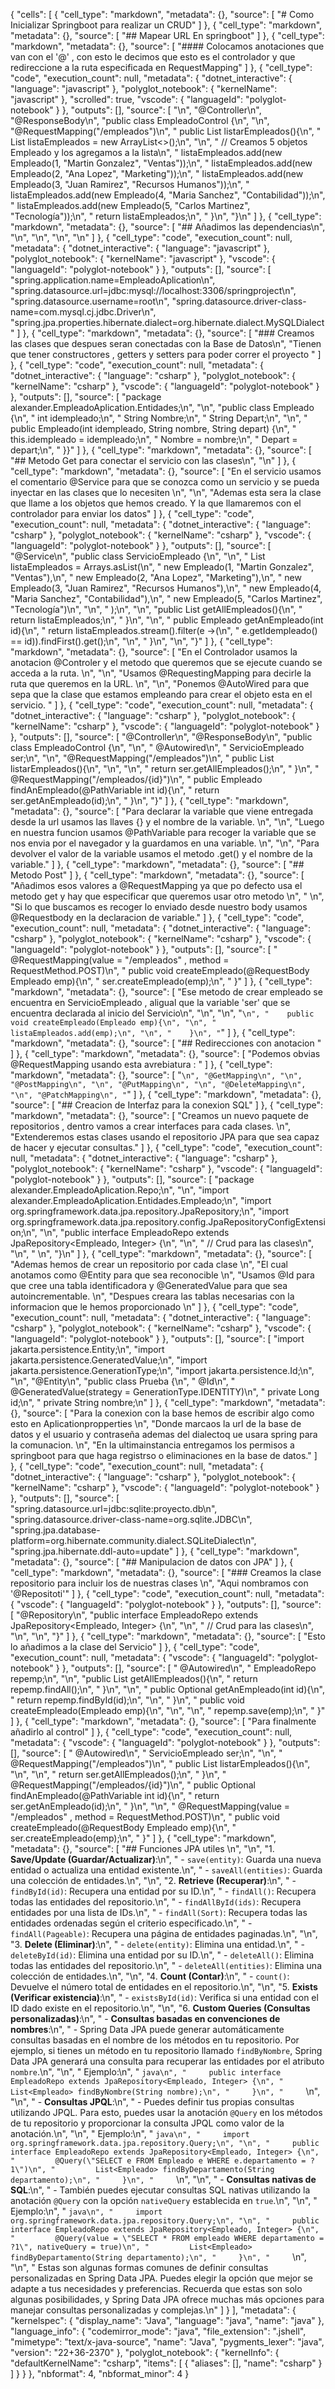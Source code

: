 {
 "cells": [
  {
   "cell_type": "markdown",
   "metadata": {},
   "source": [
    "# Como Inicializar Springboot para realizar un CRUD"
   ]
  },
  {
   "cell_type": "markdown",
   "metadata": {},
   "source": [
    "## Mapear URL En springboot"
   ]
  },
  {
   "cell_type": "markdown",
   "metadata": {},
   "source": [
    "#### Colocamos anotaciones que van con el '@' , con esto le decimos que esto es el controlador y que redireccione a la ruta especificada en RequestMapping"
   ]
  },
  {
   "cell_type": "code",
   "execution_count": null,
   "metadata": {
    "dotnet_interactive": {
     "language": "javascript"
    },
    "polyglot_notebook": {
     "kernelName": "javascript"
    },
    "scrolled": true,
    "vscode": {
     "languageId": "polyglot-notebook"
    }
   },
   "outputs": [],
   "source": [
    "\n",
    "@Controller\n",
    "@ResponseBody\n",
    "public class EmpleadoControl {\n",
    "\n",
    "@RequestMapping(\"/empleados\")\n",
    "    public List<Empleado> listarEmpleados(){\n",
    "        List<Empleado> listaEmpleados = new ArrayList<>();\n",
    "\n",
    "        // Creamos 5 objetos Empleado y los agregamos a la lista\n",
    "        listaEmpleados.add(new Empleado(1, \"Martin Gonzalez\", \"Ventas\"));\n",
    "        listaEmpleados.add(new Empleado(2, \"Ana Lopez\", \"Marketing\"));\n",
    "        listaEmpleados.add(new Empleado(3, \"Juan Ramirez\", \"Recursos Humanos\"));\n",
    "        listaEmpleados.add(new Empleado(4, \"Maria Sanchez\", \"Contabilidad\"));\n",
    "        listaEmpleados.add(new Empleado(5, \"Carlos Martinez\", \"Tecnología\"));\n",
    "        return listaEmpleados;\n",
    "    }\n",
    "}\n"
   ]
  },
  {
   "cell_type": "markdown",
   "metadata": {},
   "source": [
    "## Añadimos las dependencias\n",
    "\n",
    "\n",
    "\n",
    "\n"
   ]
  },
  {
   "cell_type": "code",
   "execution_count": null,
   "metadata": {
    "dotnet_interactive": {
     "language": "javascript"
    },
    "polyglot_notebook": {
     "kernelName": "javascript"
    },
    "vscode": {
     "languageId": "polyglot-notebook"
    }
   },
   "outputs": [],
   "source": [
    "spring.application.name=EmpleadoAplication\n",
    "spring.datasource.url=jdbc:mysql://localhost:3306/springproject\n",
    "spring.datasource.username=root\n",
    "spring.datasource.driver-class-name=com.mysql.cj.jdbc.Driver\n",
    "spring.jpa.properties.hibernate.dialect=org.hibernate.dialect.MySQLDialect"
   ]
  },
  {
   "cell_type": "markdown",
   "metadata": {},
   "source": [
    "### Creamos las clases que despues seran conectadas con la Base de Datos\n",
    "Tienen que tener constructores , getters y setters  para poder correr el proyecto "
   ]
  },
  {
   "cell_type": "code",
   "execution_count": null,
   "metadata": {
    "dotnet_interactive": {
     "language": "csharp"
    },
    "polyglot_notebook": {
     "kernelName": "csharp"
    },
    "vscode": {
     "languageId": "polyglot-notebook"
    }
   },
   "outputs": [],
   "source": [
    "package alexander.EmpleadoAplication.Entidades;\n",
    "\n",
    "public class Empleado {\n",
    "    int idempleado;\n",
    "    String Nombre;\n",
    "    String Depart;\n",
    "\n",
    "    public Empleado(int idempleado, String nombre, String depart) {\n",
    "        this.idempleado = idempleado;\n",
    "        Nombre = nombre;\n",
    "        Depart = depart;\n",
    "    }}"
   ]
  },
  {
   "cell_type": "markdown",
   "metadata": {},
   "source": [
    "## Metodo Get para conectar el servicio con las clases\n",
    "\n"
   ]
  },
  {
   "cell_type": "markdown",
   "metadata": {},
   "source": [
    "En el servicio usamos el comentario @Service para que se conozca como un servicio y se pueda inyectar en las clases que lo necesiten  \n",
    "\n",
    "Ademas esta sera la clase que llame a los objetos que hemos creado. Y la que llamaremos con el controlador para enviar los datos"
   ]
  },
  {
   "cell_type": "code",
   "execution_count": null,
   "metadata": {
    "dotnet_interactive": {
     "language": "csharp"
    },
    "polyglot_notebook": {
     "kernelName": "csharp"
    },
    "vscode": {
     "languageId": "polyglot-notebook"
    }
   },
   "outputs": [],
   "source": [
    "@Service\n",
    "public class ServicioEmpleado {\n",
    "\n",
    "    List<Empleado> listaEmpleados = Arrays.asList(\n",
    "            new Empleado(1, \"Martin Gonzalez\", \"Ventas\"),\n",
    "            new Empleado(2, \"Ana Lopez\", \"Marketing\"),\n",
    "            new Empleado(3, \"Juan Ramirez\", \"Recursos Humanos\"),\n",
    "            new Empleado(4, \"Maria Sanchez\", \"Contabilidad\"),\n",
    "            new Empleado(5, \"Carlos Martinez\", \"Tecnología\")\n",
    "\n",
    "    );\n",
    "\n",
    "public List<Empleado> getAllEmpleados(){\n",
    "            return listaEmpleados;\n",
    "    }\n",
    "\n",
    "    public Empleado getAnEmpleado(int id){\n",
    "    return listaEmpleados.stream().filter(e ->(\n",
    "            e.getIdempleado() == id)).findFirst().get();\n",
    "\n",
    "    }\n",
    "\n",
    "}"
   ]
  },
  {
   "cell_type": "markdown",
   "metadata": {},
   "source": [
    "En el Controlador usamos la anotacion @Controler y el metodo que queremos que se ejecute cuando se acceda a la ruta.  \n",
    "\n",
    "Usamos @RequestingMapping para decirle la ruta que queremos en la URL.  \n",
    "\n",
    "Ponemos @AutoWired para que sepa que la clase que estamos empleando para crear el objeto esta en el servicio.  "
   ]
  },
  {
   "cell_type": "code",
   "execution_count": null,
   "metadata": {
    "dotnet_interactive": {
     "language": "csharp"
    },
    "polyglot_notebook": {
     "kernelName": "csharp"
    },
    "vscode": {
     "languageId": "polyglot-notebook"
    }
   },
   "outputs": [],
   "source": [
    "@Controller\n",
    "@ResponseBody\n",
    "public class EmpleadoControl {\n",
    "\n",
    "    @Autowired\n",
    "    ServicioEmpleado ser;\n",
    "\n",
    "@RequestMapping(\"/empleados\")\n",
    "    public List<Empleado> listarEmpleados(){\n",
    "\n",
    "\n",
    "        return ser.getAllEmpleados();\n",
    "    }\n",
    "    @RequestMapping(\"/empleados/{id}\")\n",
    "    public Empleado findAnEmpleado(@PathVariable int id){\n",
    "    return ser.getAnEmpleado(id);\n",
    "    }\n",
    "}"
   ]
  },
  {
   "cell_type": "markdown",
   "metadata": {},
   "source": [
    "Para declarar la variable que viene entregada desde la url usamos las llaves {} y el nombre de la variable.   \n",
    "\n",
    "Luego en nuestra funcion usamos @PathVariable para recoger la variable que se nos envia por el navegador y la guardamos en una variable.    \n",
    "\n",
    "Para devolver el valor de la variable usamos el metodo .get() y el nombre de la variable."
   ]
  },
  {
   "cell_type": "markdown",
   "metadata": {},
   "source": [
    "## Metodo Post"
   ]
  },
  {
   "cell_type": "markdown",
   "metadata": {},
   "source": [
    "Añadimos esos valores a @RequestMapping ya que po defecto usa el metodo get y hay que especificar que queremos usar otro metodo  \n",
    "  \n",
    "Si lo que buscamos es recoger lo enviado desde nuestro body usamos @Requestbody en la declaracion de variable."
   ]
  },
  {
   "cell_type": "code",
   "execution_count": null,
   "metadata": {
    "dotnet_interactive": {
     "language": "csharp"
    },
    "polyglot_notebook": {
     "kernelName": "csharp"
    },
    "vscode": {
     "languageId": "polyglot-notebook"
    }
   },
   "outputs": [],
   "source": [
    "    @RequestMapping(value = \"/empleados\" , method = RequestMethod.POST)\n",
    "    public void createEmpleado(@RequestBody Empleado emp){\n",
    "    ser.createEmpleado(emp);\n",
    "    }"
   ]
  },
  {
   "cell_type": "markdown",
   "metadata": {},
   "source": [
    "Ese metodo de crear empleado se encuentra en ServicioEmpleado , aligual que la variable 'ser' que se encuentra declarada al inicio del Servicio\n",
    "\n",
    "\n",
    "```\n",
    "    public void createEmpleado(Empleado emp){\n",
    "\n",
    "    listaEmpleados.add(emp);\n",
    "\n",
    "    }\n",
    "```"
   ]
  },
  {
   "cell_type": "markdown",
   "metadata": {},
   "source": [
    "## Redirecciones con anotacion "
   ]
  },
  {
   "cell_type": "markdown",
   "metadata": {},
   "source": [
    "Podemos obvias @RequestMapping usando esta avrebiatura : "
   ]
  },
  {
   "cell_type": "markdown",
   "metadata": {},
   "source": [
    "```\n",
    "@GetMapping\n",
    "\n",
    "@PostMapping\n",
    "\n",
    "@PutMapping\n",
    "\n",
    "@DeleteMapping\n",
    "\n",
    "@PatchMapping\n",
    "```"
   ]
  },
  {
   "cell_type": "markdown",
   "metadata": {},
   "source": [
    "## Creacion de Interfaz para la conexion SQL"
   ]
  },
  {
   "cell_type": "markdown",
   "metadata": {},
   "source": [
    "Creamos un nuevo paquete de repositorios , dentro vamos a crear interfaces para cada clases.  \n",
    "Extenderemos estas clases usando el repositorio JPA para que sea capaz de hacer y ejecutar consultas."
   ]
  },
  {
   "cell_type": "code",
   "execution_count": null,
   "metadata": {
    "dotnet_interactive": {
     "language": "csharp"
    },
    "polyglot_notebook": {
     "kernelName": "csharp"
    },
    "vscode": {
     "languageId": "polyglot-notebook"
    }
   },
   "outputs": [],
   "source": [
    "package alexander.EmpleadoAplication.Repo;\n",
    "\n",
    "import alexander.EmpleadoAplication.Entidades.Empleado;\n",
    "import org.springframework.data.jpa.repository.JpaRepository;\n",
    "import org.springframework.data.jpa.repository.config.JpaRepositoryConfigExtension;\n",
    "\n",
    "public interface EmpleadoRepo extends JpaRepository<Empleado, Integer> {\n",
    "\n",
    "    // Crud para las clases\n",
    "\n",
    "    \n",
    "}\n"
   ]
  },
  {
   "cell_type": "markdown",
   "metadata": {},
   "source": [
    "Ademas hemos de crear un repositorio por cada clase  \n",
    "El cual anotamos como @Entity para que sea reconocible  \n",
    "Usamos @Id para que cree una tabla identificadora y @GeneratedValue para que sea autoincrementable.  \n",
    "Despues creara las tablas necesarias con la informacion que le hemos proporcionado  \n"
   ]
  },
  {
   "cell_type": "code",
   "execution_count": null,
   "metadata": {
    "dotnet_interactive": {
     "language": "csharp"
    },
    "polyglot_notebook": {
     "kernelName": "csharp"
    },
    "vscode": {
     "languageId": "polyglot-notebook"
    }
   },
   "outputs": [],
   "source": [
    "import jakarta.persistence.Entity;\n",
    "import jakarta.persistence.GeneratedValue;\n",
    "import jakarta.persistence.GenerationType;\n",
    "import jakarta.persistence.Id;\n",
    "\n",
    "@Entity\n",
    "public class Prueba {\n",
    "    @Id\n",
    "    @GeneratedValue(strategy = GenerationType.IDENTITY)\n",
    "    private Long id;\n",
    "    private String nombre;\n"
   ]
  },
  {
   "cell_type": "markdown",
   "metadata": {},
   "source": [
    "Para la conexion con la base hemos de escribir algo como esto en Aplicationpropperties  \n",
    "Donde marcaos la url de la base de datos y el usuario y contraseña ademas del dialectoq ue usara spring para la comunacion.  \n",
    "En la ultimainstancia entregamos los permisos a springboot para que haga registrso o eliminaciones en la base de datos."
   ]
  },
  {
   "cell_type": "code",
   "execution_count": null,
   "metadata": {
    "dotnet_interactive": {
     "language": "csharp"
    },
    "polyglot_notebook": {
     "kernelName": "csharp"
    },
    "vscode": {
     "languageId": "polyglot-notebook"
    }
   },
   "outputs": [],
   "source": [
    "spring.datasource.url=jdbc:sqlite:proyecto.db\n",
    "spring.datasource.driver-class-name=org.sqlite.JDBC\n",
    "spring.jpa.database-platform=org.hibernate.community.dialect.SQLiteDialect\n",
    "spring.jpa.hibernate.ddl-auto=update"
   ]
  },
  {
   "cell_type": "markdown",
   "metadata": {},
   "source": [
    "## Manipulacion de datos con JPA"
   ]
  },
  {
   "cell_type": "markdown",
   "metadata": {},
   "source": [
    "### Creamos la clase repositorio para incluir los de nuestras clases  \n",
    "Aqui nombramos con '@Repositoti'"
   ]
  },
  {
   "cell_type": "code",
   "execution_count": null,
   "metadata": {
    "vscode": {
     "languageId": "polyglot-notebook"
    }
   },
   "outputs": [],
   "source": [
    "@Repository\n",
    "public interface EmpleadoRepo extends JpaRepository<Empleado, Integer> {\n",
    "\n",
    "    // Crud para las clases\n",
    "\n",
    "\n",
    "}"
   ]
  },
  {
   "cell_type": "markdown",
   "metadata": {},
   "source": [
    "Esto lo añadimos a la clase del Servicio"
   ]
  },
  {
   "cell_type": "code",
   "execution_count": null,
   "metadata": {
    "vscode": {
     "languageId": "polyglot-notebook"
    }
   },
   "outputs": [],
   "source": [
    "  @Autowired\n",
    "    EmpleadoRepo repemp;\n",
    "\n",
    "public List<Empleado> getAllEmpleados(){\n",
    "            return repemp.findAll();\n",
    "    }\n",
    "\n",
    "    public Optional<Empleado> getAnEmpleado(int id){\n",
    "    return repemp.findById(id);\n",
    "\n",
    "    }\n",
    "    public void createEmpleado(Empleado emp){\n",
    "\n",
    "\n",
    "        repemp.save(emp);\n",
    "    }"
   ]
  },
  {
   "cell_type": "markdown",
   "metadata": {},
   "source": [
    "Para finalmente añadirlo al control"
   ]
  },
  {
   "cell_type": "code",
   "execution_count": null,
   "metadata": {
    "vscode": {
     "languageId": "polyglot-notebook"
    }
   },
   "outputs": [],
   "source": [
    "  @Autowired\n",
    "        ServicioEmpleado ser;\n",
    "\n",
    "    @RequestMapping(\"/empleados\")\n",
    "        public List<Empleado> listarEmpleados(){\n",
    "\n",
    "\n",
    "            return ser.getAllEmpleados();\n",
    "        }\n",
    "        @RequestMapping(\"/empleados/{id}\")\n",
    "            public Optional<Empleado> findAnEmpleado(@PathVariable int id){\n",
    "            return ser.getAnEmpleado(id);\n",
    "            }\n",
    "\n",
    "        @RequestMapping(value = \"/empleados\" , method = RequestMethod.POST)\n",
    "            public void createEmpleado(@RequestBody Empleado emp){\n",
    "            ser.createEmpleado(emp);\n",
    "            }"
   ]
  },
  {
   "cell_type": "markdown",
   "metadata": {},
   "source": [
    "## Funciones JPA utiles  \n",
    "\n",
    "1. **Save/Update (Guardar/Actualizar)**:\n",
    "   - `save(entity)`: Guarda una nueva entidad o actualiza una entidad existente.\n",
    "   - `saveAll(entities)`: Guarda una colección de entidades.\n",
    "\n",
    "2. **Retrieve (Recuperar)**:\n",
    "   - `findById(id)`: Recupera una entidad por su ID.\n",
    "   - `findAll()`: Recupera todas las entidades del repositorio.\n",
    "   - `findAllById(ids)`: Recupera entidades por una lista de IDs.\n",
    "   - `findAll(Sort)`: Recupera todas las entidades ordenadas según el criterio especificado.\n",
    "   - `findAll(Pageable)`: Recupera una página de entidades paginadas.\n",
    "\n",
    "3. **Delete (Eliminar)**:\n",
    "   - `delete(entity)`: Elimina una entidad.\n",
    "   - `deleteById(id)`: Elimina una entidad por su ID.\n",
    "   - `deleteAll()`: Elimina todas las entidades del repositorio.\n",
    "   - `deleteAll(entities)`: Elimina una colección de entidades.\n",
    "\n",
    "4. **Count (Contar)**:\n",
    "   - `count()`: Devuelve el número total de entidades en el repositorio.\n",
    "\n",
    "5. **Exists (Verificar existencia)**:\n",
    "   - `existsById(id)`: Verifica si una entidad con el ID dado existe en el repositorio.\n",
    "\n",
    "6. **Custom Queries (Consultas personalizadas)**:\n",
    "   - **Consultas basadas en convenciones de nombres**:\n",
    "     - Spring Data JPA puede generar automáticamente consultas basadas en el nombre de los métodos en tu repositorio. Por ejemplo, si tienes un método en tu repositorio llamado `findByNombre`, Spring Data JPA generará una consulta para recuperar las entidades por el atributo `nombre`.\n",
    "\n",
    "     Ejemplo:\n",
    "     ```java\n",
    "     public interface EmpleadoRepo extends JpaRepository<Empleado, Integer> {\n",
    "         List<Empleado> findByNombre(String nombre);\n",
    "     }\n",
    "     ```\n",
    "\n",
    "   - **Consultas JPQL**:\n",
    "     - Puedes definir tus propias consultas utilizando JPQL. Para esto, puedes usar la anotación `@Query` en los métodos de tu repositorio y proporcionar la consulta JPQL como valor de la anotación.\n",
    "\n",
    "     Ejemplo:\n",
    "     ```java\n",
    "     import org.springframework.data.jpa.repository.Query;\n",
    "\n",
    "     public interface EmpleadoRepo extends JpaRepository<Empleado, Integer> {\n",
    "         @Query(\"SELECT e FROM Empleado e WHERE e.departamento = ?1\")\n",
    "         List<Empleado> findByDepartamento(String departamento);\n",
    "     }\n",
    "     ```\n",
    "\n",
    "   - **Consultas nativas de SQL**:\n",
    "     - También puedes ejecutar consultas SQL nativas utilizando la anotación `@Query` con la opción `nativeQuery` establecida en `true`.\n",
    "\n",
    "     Ejemplo:\n",
    "     ```java\n",
    "     import org.springframework.data.jpa.repository.Query;\n",
    "\n",
    "     public interface EmpleadoRepo extends JpaRepository<Empleado, Integer> {\n",
    "         @Query(value = \"SELECT * FROM empleado WHERE departamento = ?1\", nativeQuery = true)\n",
    "         List<Empleado> findByDepartamento(String departamento);\n",
    "     }\n",
    "     ```\n",
    "\n",
    "   Estas son algunas formas comunes de definir consultas personalizadas en Spring Data JPA. Puedes elegir la opción que mejor se adapte a tus necesidades y preferencias. Recuerda que estas son solo algunas posibilidades, y Spring Data JPA ofrece muchas más opciones para manejar consultas personalizadas y complejas.\n"
   ]
  }
 ],
 "metadata": {
  "kernelspec": {
   "display_name": "Java",
   "language": "java",
   "name": "java"
  },
  "language_info": {
   "codemirror_mode": "java",
   "file_extension": ".jshell",
   "mimetype": "text/x-java-source",
   "name": "Java",
   "pygments_lexer": "java",
   "version": "22+36-2370"
  },
  "polyglot_notebook": {
   "kernelInfo": {
    "defaultKernelName": "csharp",
    "items": [
     {
      "aliases": [],
      "name": "csharp"
     }
    ]
   }
  }
 },
 "nbformat": 4,
 "nbformat_minor": 4
}
